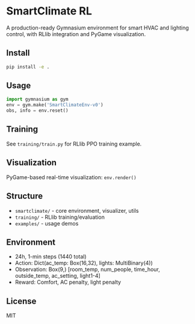 # SmartClimate RL

A production-ready Gymnasium environment for smart HVAC and lighting control, with RLlib integration and PyGame visualization.

## Install
```bash
pip install -e .
```

## Usage
```python
import gymnasium as gym
env = gym.make('SmartClimateEnv-v0')
obs, info = env.reset()
```

## Training
See `training/train.py` for RLlib PPO training example.

## Visualization
PyGame-based real-time visualization: `env.render()`

## Structure
- `smartclimate/` - core environment, visualizer, utils
- `training/` - RLlib training/evaluation
- `examples/` - usage demos

## Environment
- 24h, 1-min steps (1440 total)
- Action: Dict(ac_temp: Box(16,32), lights: MultiBinary(4))
- Observation: Box(9,) [room_temp, num_people, time_hour, outside_temp, ac_setting, light1-4]
- Reward: Comfort, AC penalty, light penalty

## License
MIT 